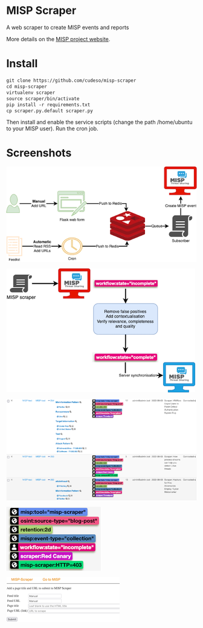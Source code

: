 # MISP Scraper
A web scraper to create MISP events and reports

More details on the [MISP project website](https://www.misp-project.org/2022/08/08/MISP-scraper.html/).

# Install

```
git clone https://github.com/cudeso/misp-scraper
cd misp-scraper
virtualenv scraper
source scraper/bin/activate
pip install -r requirements.txt
cp scraper.py.default scraper.py
```

Then install and enable the service scripts (change the path /home/ubuntu to your MISP user).
Run the cron job.

# Screenshots

![misp-scraper-Components.drawio.png](assets/misp-scraper-Components.drawio.png)

![misp-scraper-Workflow.drawio.png](assets/misp-scraper-Workflow.drawio.png)

![misp-scraper-events.png](assets/misp-scraper-events.png)

![misp-scraper-tags.png](assets/misp-scraper-tags.png)

![misp-scraper-manual.png](assets/misp-scraper-manual.png)